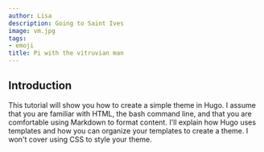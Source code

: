 ```yaml
---
author: Lisa
description: Going to Saint Ives
image: vm.jpg
tags:
- emoji
title: Pi with the vitruvian man
---
```


## Introduction

This tutorial will show you how to create a simple theme in Hugo. I assume that you are familiar with HTML, the bash command line, and that you are comfortable using Markdown to format content. I'll explain how Hugo uses templates and how you can organize your templates to create a theme. I won't cover using CSS to style your theme.